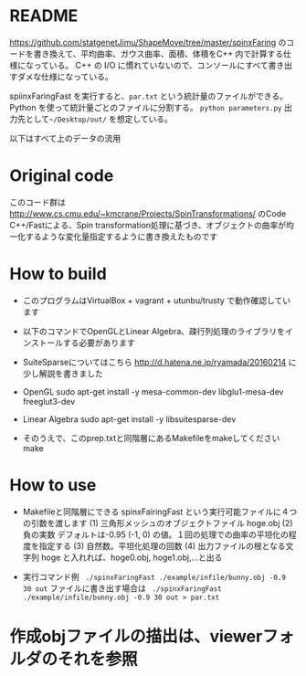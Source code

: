 # README
https://github.com/statgenetJimu/ShapeMove/tree/master/spinxFaring のコードを書き換えて、平均曲率、ガウス曲率、面積、体積をC++ 内で計算する仕様になっている。
C++ の I/O に慣れていないので、コンソールにすべて書き出すダメな仕様になっている。

spiinxFaringFast を実行すると、`par.txt` という統計量のファイルができる。
Python を使って統計量ごとのファイルに分割する。
`python parameters.py`
出力先として`~/Desktop/out/` を想定している。

以下はすべて上のデータの流用
# Original code
このコード群は http://www.cs.cmu.edu/~kmcrane/Projects/SpinTransformations/ のCode C++/Fastによる、Spin transformation処理に基づき、オブジェクトの曲率が均一化するような変化量指定するように書き換えたものです

# How to build
* このプログラムはVirtualBox + vagrant + utunbu/trusty で動作確認しています

* 以下のコマンドでOpenGLとLinear Algebra、疎行列処理のライブラリをインストールする必要があります
* SuiteSparseについてはこちら http://d.hatena.ne.jp/ryamada/20160214 に少し解説を書きました

* OpenGL
sudo apt-get install -y mesa-common-dev libglu1-mesa-dev freeglut3-dev

* Linear Algebra
sudo apt-get install -y libsuitesparse-dev

* そのうえで、このprep.txtと同階層にあるMakefileをmakeしてください
make

# How to use
* Makefileと同階層にできる spinxFairingFast という実行可能ファイルに４つの引数を渡します
 (1) 三角形メッシュのオブジェクトファイル hoge.obj
 (2) 負の実数 デフォルトは-0.95 (-1, 0) の値。１回の処理での曲率の平坦化の程度を指定する
 (3) 自然数。平坦化処理の回数
 (4) 出力ファイルの根となる文字列 hoge と入れれば、hoge0.obj, hoge1.obj,...と出る

* 実行コマンド例
` ./spinxFaringFast ./example/infile/bunny.obj -0.9 30 out`
ファイルに書き出す場合は
` ./spinxFaringFast ./example/infile/bunny.obj -0.9 30 out > par.txt`

# 作成objファイルの描出は、viewerフォルダのそれを参照
